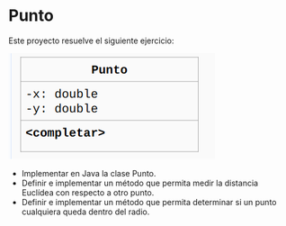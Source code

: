 # Punto

Este proyecto resuelve el siguiente ejercicio:

![Diagrama UML](./UML.png "Diagrama UML Punto")

- Implementar en Java la clase Punto.
- Definir e implementar un método que permita medir la distancia Euclídea con respecto a otro punto.
- Definir e implementar un método que permita determinar si un punto cualquiera queda dentro del radio.

